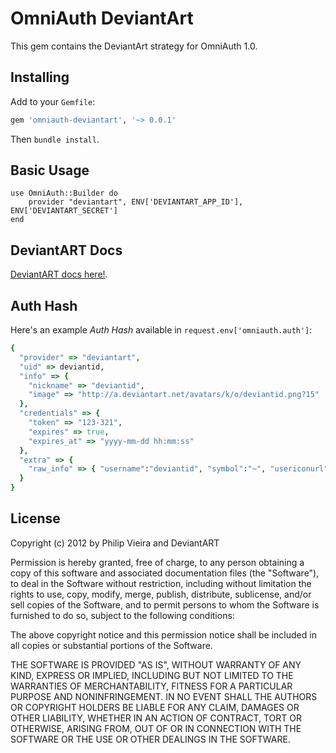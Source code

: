 # OmniAuth DeviantArt

This gem contains the DeviantArt strategy for OmniAuth 1.0.

## Installing

Add to your `Gemfile`:

```ruby
gem 'omniauth-deviantart', '~> 0.0.1'
```

Then `bundle install`.

## Basic Usage

    use OmniAuth::Builder do
    	provider "deviantart", ENV['DEVIANTART_APP_ID'], ENV['DEVIANTART_SECRET']
    end

## DeviantART Docs

[DeviantART docs here!](http://www.deviantart.com/developers/oauth2).

## Auth Hash

Here's an example *Auth Hash* available in `request.env['omniauth.auth']`:
```ruby
{
  "provider" => "deviantart",
  "uid" => deviantid,
  "info" => {
    "nickname" => "deviantid",
    "image" => "http://a.deviantart.net/avatars/k/o/deviantid.png?15"
  },
  "credentials" => {
    "token" => "123-321",
    "expires" => true,
    "expires_at" => "yyyy-mm-dd hh:mm:ss"
  },
  "extra" => {
    "raw_info" => { "username":"deviantid", "symbol":"~", "usericonurl":"http://a.deviantart.net/avatars/k/o/deviantid.png?15" }
  }
}
```

## License

Copyright (c) 2012 by Philip Vieira and DeviantART

Permission is hereby granted, free of charge, to any person obtaining a copy of this software and associated documentation files (the "Software"), to deal in the Software without restriction, including without limitation the rights to use, copy, modify, merge, publish, distribute, sublicense, and/or sell copies of the Software, and to permit persons to whom the Software is furnished to do so, subject to the following conditions:

The above copyright notice and this permission notice shall be included in all copies or substantial portions of the Software.

THE SOFTWARE IS PROVIDED "AS IS", WITHOUT WARRANTY OF ANY KIND, EXPRESS OR IMPLIED, INCLUDING BUT NOT LIMITED TO THE WARRANTIES OF MERCHANTABILITY, FITNESS FOR A PARTICULAR PURPOSE AND NONINFRINGEMENT. IN NO EVENT SHALL THE AUTHORS OR COPYRIGHT HOLDERS BE LIABLE FOR ANY CLAIM, DAMAGES OR OTHER LIABILITY, WHETHER IN AN ACTION OF CONTRACT, TORT OR OTHERWISE, ARISING FROM, OUT OF OR IN CONNECTION WITH THE SOFTWARE OR THE USE OR OTHER DEALINGS IN THE SOFTWARE.